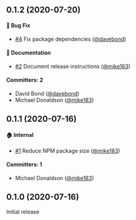## 0.1.2 (2020-07-20)

#### :bug: Bug Fix
* [#4](https://github.com/LexasCMS/ember-data-lexascms/pull/4) Fix package dependencies ([@davebond](https://github.com/davebond))

#### :memo: Documentation
* [#2](https://github.com/LexasCMS/ember-data-lexascms/pull/2) Document release instructions ([@mike183](https://github.com/mike183))

#### Committers: 2
- David Bond ([@davebond](https://github.com/davebond))
- Michael Donaldson ([@mike183](https://github.com/mike183))

## 0.1.1 (2020-07-16)

#### :house: Internal
* [#1](https://github.com/LexasCMS/ember-data-lexascms/pull/1) Reduce NPM package size ([@mike183](https://github.com/mike183))

#### Committers: 1
- Michael Donaldson ([@mike183](https://github.com/mike183))

## 0.1.0 (2020-07-16)

Initial release


